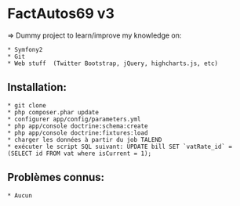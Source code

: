 FactAutos69 v3
===============

=> Dummy project to learn/improve my knowledge on:

    * Symfony2
    * Git
    * Web stuff  (Twitter Bootstrap, jQuery, highcharts.js, etc)

Installation:
--------------

    * git clone
    * php composer.phar update
    * configurer app/config/parameters.yml
    * php app/console doctrine:schema:create
    * php app/console doctrine:fixtures:load
    * charger les données à partir du job TALEND
    * exécuter le script SQL suivant: UPDATE bill SET `vatRate_id` = (SELECT id FROM vat where isCurrent = 1);

Problèmes connus:
------------------

    * Aucun